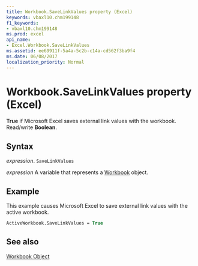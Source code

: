 ```yaml
---
title: Workbook.SaveLinkValues property (Excel)
keywords: vbaxl10.chm199148
f1_keywords:
- vbaxl10.chm199148
ms.prod: excel
api_name:
- Excel.Workbook.SaveLinkValues
ms.assetid: ee69911f-5a4a-5c2b-c14a-cd562f3ba9f4
ms.date: 06/08/2017
localization_priority: Normal
---
```



# Workbook.SaveLinkValues property (Excel)

 **True** if Microsoft Excel saves external link values with the workbook. Read/write **Boolean**.


## Syntax

_expression_. `SaveLinkValues`

_expression_ A variable that represents a [Workbook](./Excel.Workbook.md) object.


## Example

This example causes Microsoft Excel to save external link values with the active workbook.


```vb
ActiveWorkbook.SaveLinkValues = True
```


## See also


[Workbook Object](Excel.Workbook.md)


